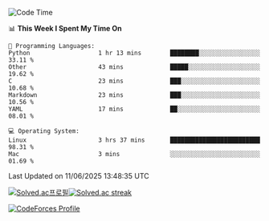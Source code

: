 
<!--START_SECTION:waka-->
![Code Time](http://img.shields.io/badge/Code%20Time-3%2C894%20hrs%2058%20mins-blue)

📊 **This Week I Spent My Time On** 

```text
💬 Programming Languages: 
Python                   1 hr 13 mins        ████████░░░░░░░░░░░░░░░░░   33.11 % 
Other                    43 mins             █████░░░░░░░░░░░░░░░░░░░░   19.62 % 
C                        23 mins             ███░░░░░░░░░░░░░░░░░░░░░░   10.68 % 
Markdown                 23 mins             ███░░░░░░░░░░░░░░░░░░░░░░   10.56 % 
YAML                     17 mins             ██░░░░░░░░░░░░░░░░░░░░░░░   08.01 % 

💻 Operating System: 
Linux                    3 hrs 37 mins       █████████████████████████   98.31 % 
Mac                      3 mins              ░░░░░░░░░░░░░░░░░░░░░░░░░   01.69 % 
```


 Last Updated on 11/06/2025 13:48:35 UTC
<!--END_SECTION:waka-->


[![Solved.ac프로필](http://mazassumnida.wtf/api/generate_badge?boj=hckim96)](https://solved.ac/hckim96)[![Solved.ac streak](http://mazandi.herokuapp.com/api?handle=hckim96&theme=dark)](https://solved.ac/hckim96)


[![CodeForces Profile](https://cf.leed.at?id=hckim96)](https://codeforces.com/profile/hckim96)

